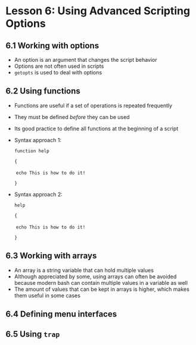 # Lesson 6: Using Advanced Scripting Options

## 6.1 Working with options

- An option is an argument that changes the script behavior
- Options are not often used in scripts
- `getopts` is used to deal with options

## 6.2 Using functions

-  Functions are useful if a set of operations is repeated frequently

- They must be defined *before* they can be used

- Its good practice to define all functions at the beginning of a script

- Syntax approach 1:

  `function help`

  `{`

  ​		`echo This is how to do it!`

  `}`

- Syntax approach 2:

  `help`

  `{`

  ​		`echo This is how to do it!`

  `}`

## 6.3 Working with arrays

- An array is a string variable that can hold multiple values
- Although appreciated by some, using arrays can often be avoided because modern bash can contain multiple values in a variable as well
- The amount of values that can be kept in arrays is higher, which makes them useful in some cases

## 6.4 Defining menu interfaces



## 6.5 Using `trap`

